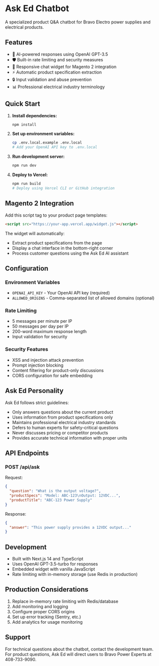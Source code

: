 # Ask Ed Chatbot

A specialized product Q&A chatbot for Bravo Electro power supplies and electrical products.

## Features

- 🤖 AI-powered responses using OpenAI GPT-3.5
- 🛡️ Built-in rate limiting and security measures
- 📱 Responsive chat widget for Magento 2 integration
- ⚡ Automatic product specification extraction
- 🔒 Input validation and abuse prevention
- 📊 Professional electrical industry terminology

## Quick Start

1. **Install dependencies:**
   ```bash
   npm install
   ```

2. **Set up environment variables:**
   ```bash
   cp .env.local.example .env.local
   # Add your OpenAI API key to .env.local
   ```

3. **Run development server:**
   ```bash
   npm run dev
   ```

4. **Deploy to Vercel:**
   ```bash
   npm run build
   # Deploy using Vercel CLI or GitHub integration
   ```

## Magento 2 Integration

Add this script tag to your product page templates:

```html
<script src="https://your-app.vercel.app/widget.js"></script>
```

The widget will automatically:
- Extract product specifications from the page
- Display a chat interface in the bottom-right corner
- Process customer questions using the Ask Ed AI assistant

## Configuration

### Environment Variables

- `OPENAI_API_KEY` - Your OpenAI API key (required)
- `ALLOWED_ORIGINS` - Comma-separated list of allowed domains (optional)

### Rate Limiting

- 5 messages per minute per IP
- 50 messages per day per IP
- 200-word maximum response length
- Input validation for security

### Security Features

- XSS and injection attack prevention
- Prompt injection blocking
- Content filtering for product-only discussions
- CORS configuration for safe embedding

## Ask Ed Personality

Ask Ed follows strict guidelines:
- Only answers questions about the current product
- Uses information from product specifications only
- Maintains professional electrical industry standards
- Defers to human experts for safety-critical questions
- Never discusses pricing or competitor products
- Provides accurate technical information with proper units

## API Endpoints

### POST /api/ask

Request:
```json
{
  "question": "What is the output voltage?",
  "productSpecs": "Model: ABC-123\nOutput: 12VDC...",
  "productTitle": "ABC-123 Power Supply"
}
```

Response:
```json
{
  "answer": "This power supply provides a 12VDC output..."
}
```

## Development

- Built with Next.js 14 and TypeScript
- Uses OpenAI GPT-3.5-turbo for responses
- Embedded widget with vanilla JavaScript
- Rate limiting with in-memory storage (use Redis in production)

## Production Considerations

1. Replace in-memory rate limiting with Redis/database
2. Add monitoring and logging
3. Configure proper CORS origins
4. Set up error tracking (Sentry, etc.)
5. Add analytics for usage monitoring

## Support

For technical questions about the chatbot, contact the development team.
For product questions, Ask Ed will direct users to Bravo Power Experts at 408-733-9090.